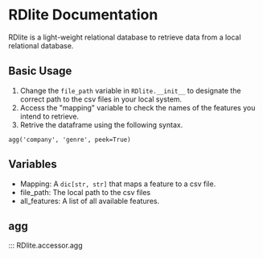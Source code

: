 # RDlite Documentation
RDlite is a light-weight relational database to retrieve data from a local relational database.

## Basic Usage
1. Change the `file_path` variable in `RDlite.__init__` to designate the correct path to the csv files in your local system.
2. Access the "mapping" variable to check the names of the features you intend to retrieve.
3. Retrive the dataframe using the following syntax.
```
agg('company', 'genre', peek=True)
```

## Variables
- Mapping: A `dic[str, str]` that maps a feature to a csv file.
- file_path: The local path to the csv files
- all_features: A list of all available features.

## agg
::: RDlite.accessor.agg
